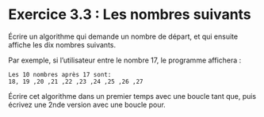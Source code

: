 # Exercice 3.3 : Les nombres suivants

Écrire un algorithme qui demande un nombre de départ, et qui ensuite affiche les dix nombres suivants.

Par exemple, si l’utilisateur entre le nombre 17, le programme affichera :

```
Les 10 nombres après 17 sont:
18, 19 ,20 ,21 ,22 ,23 ,24 ,25 ,26 ,27
```

Écrire cet algorithme dans un premier temps avec une boucle tant que, puis écrivez une 2nde version avec une boucle pour.